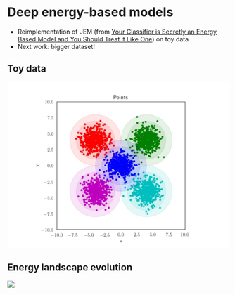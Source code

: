# Deep energy-based models

- Reimplementation of JEM (from [Your Classifier is Secretly an Energy Based Model and You Should Treat it Like One](https://arxiv.org/abs/1912.03263)) on toy data 
- Next work: bigger dataset!

## Toy data
<img src="https://github.com/jbial/deep-ebms/blob/master/images/data/valset.jpg" width="600">

## Energy landscape evolution
<img src="https://github.com/jbial/deep-ebms/blob/master/images/gifs/sgld_3x50_30.gif" width="600">
